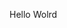 Hello Wolrd





































































































































































































































































































































































































































































































































































































































































































































































































































































































































































































































































































































































































































































































































































